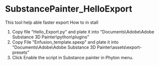 # SubstancePainter_HelloExport
This tool help able faster export
How to in stall
1. Copy file "Hello_Export.py" and plate it into "Documents\Adobe\Adobe Substance 3D Painter\python\plugins"
2. Copy File  "Enfusion_template.spexp" and plate it into "Documents\Adobe\Adobe Substance 3D Painter\assets\export-presets"
3. Click Enable the script in Substance painter in Phyton menu.
